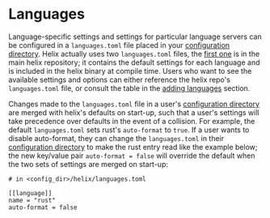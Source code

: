 # Languages

Language-specific settings and settings for particular language servers can be configured in a `languages.toml` file placed in your [configuration directory](./configuration.md). Helix actually uses two `languages.toml` files, the [first one](https://github.com/helix-editor/helix/blob/master/languages.toml) is in the main helix repository; it contains the default settings for each language and is included in the helix binary at compile time. Users who want to see the available settings and options can either reference the helix repo's `languages.toml` file, or consult the table in the [adding languages](./guides/adding_languages.md) section.

Changes made to the `languages.toml` file in a user's [configuration directory](./configuration.md) are merged with helix's defaults on start-up, such that a user's settings will take precedence over defaults in the event of a collision. For example, the default `languages.toml` sets rust's `auto-format` to `true`. If a user wants to disable auto-format, they can change the `languages.toml` in their [configuration directory](./configuration.md) to make the rust entry read like the example below; the new key/value pair `auto-format = false` will override the default when the two sets of settings are merged on start-up:

```
# in <config_dir>/helix/languages.toml

[[language]]
name = "rust"
auto-format = false
```

